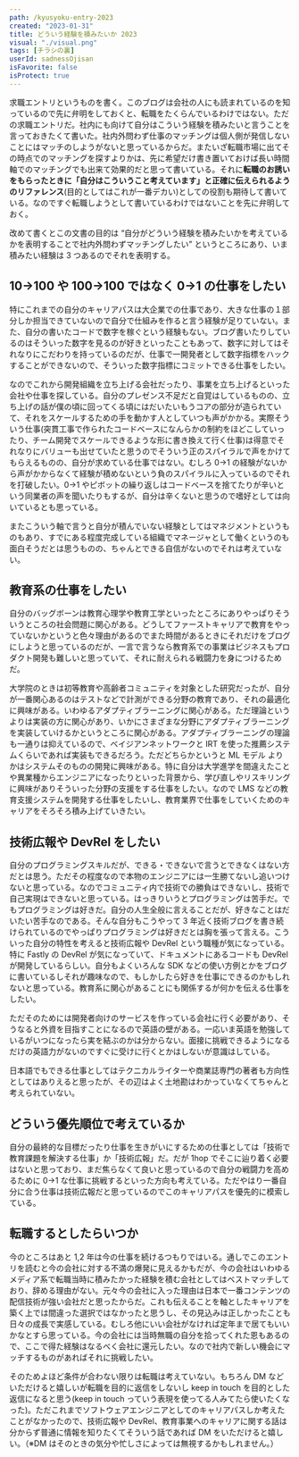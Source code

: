 ```yaml
---
path: /kyusyoku-entry-2023
created: "2023-01-31"
title: どういう経験を積みたいか 2023
visual: "./visual.png"
tags: [チラシの裏]
userId: sadnessOjisan
isFavorite: false
isProtect: true
---
```


求職エントリというものを書く。このブログは会社の人にも読まれているのを知っているので先に弁明をしておくと、転職をたくらんでいるわけではない。ただの求職エントリだ。社内にも向けて自分はこういう経験を積みたいと言うことを言っておきたくて書いた。社内外問わず仕事のマッチングは個人側が発信しないことにはマッチのしようがないと思っているからだ。またいざ転職市場に出てその時点でのマッチングを探すよりかは、先に希望だけ書き置いておけば長い時間軸でのマッチングでも出来て効果的だと思って書いている。それに**転職のお誘いをもらったときに「自分はこういうこと考えています」と正確に伝えられるようのリファレンス**(目的としてはこれが一番デカい)としての役割も期待して書いている。なのですぐ転職しようとして書いているわけではないことを先に弁明しておく。

改めて書くとこの文書の目的は “自分がどういう経験を積みたいかを考えているかを表明することで社内外問わずマッチングしたい” というところにあり、いま積みたい経験は 3 つあるのでそれを表明する。

## 10→100 や 100→100 ではなく 0→1 の仕事をしたい

特にこれまでの自分のキャリアパスは大企業での仕事であり、大きな仕事の１部分しか担当できていないので自分で仕組みを作ると言う経験が足りていない。また、自分の書いたコードで数字を稼ぐという経験もない。ブログ書いたりしているのはそういった数字を見るのが好きといったこともあって、数字に対してはそれなりにこだわりを持っているのだが、仕事で一開発者として数字指標をハックすることができないので、そういった数字指標にコミットできる仕事をしたい。

なのでこれから開発組織を立ち上げる会社だったり、事業を立ち上げるといった会社や仕事を探している。自分のプレゼンス不足だと自覚はしているものの、立ち上げの話が僕の頃に回ってくる頃にはだいたいもうコアの部分が造られていて、それをスケールするための手を動かす人としていつも声がかかる。実際そういう仕事(突貫工事で作られたコードベースになんらかの制約をほどこしていったり、チーム開発でスケールできるような形に書き換えて行く仕事)は得意でそれなりにバリューも出せていたと思うのでそういう正のスパイラルで声をかけてもらえるものの、自分が求めている仕事ではない。むしろ 0→1 の経験がないから声がかからなくて経験が積めないという負のスパイラルに入っているのでそれを打破したい。0→1 やピボットの繰り返しはコードベースを捨てたりが辛いという同業者の声を聞いたりもするが、自分は辛くないと思うので嗜好としては向いているとも思っている。

またこういう軸で言うと自分が積んでいない経験としてはマネジメントというものもあり、すでにある程度完成している組織でマネージャとして働くというのも面白そうだとは思うものの、ちゃんとできる自信がないのでそれは考えていない。

## 教育系の仕事をしたい

自分のバッグボーンは教育心理学や教育工学といったところにありやっぱりそういうところの社会問題に関心がある。どうしてファーストキャリアで教育をやっていないかというと色々理由があるのでまた時間があるときにそれだけをブログにしようと思っているのだが、一言で言うなら教育系での事業はビジネスもプロダクト開発も難しいと思っていて、それに耐えられる戦闘力を身につけるためだ。

大学院のときは初等教育や高齢者コミュニティを対象とした研究だったが、自分が一番関心あるのはテストなどで計測ができる分野の教育であり、それの最適化に興味がある。いわゆるアダプティブラーニングに関心がある。ただ理論というよりは実装の方に関心があり、いかにさまざまな分野にアダプティブラーニングを実装していけるかというところに関心がある。アダプティブラーニングの理論も一通りは抑えているので、ベイジアンネットワークと IRT を使った推薦システムくらいであれば実装もできるだろう。ただどちらかというと ML モデル よりかはシステムそのものの開発に興味がある。特に自分は大学進学を間違えたことや異業種からエンジニアになったりといった背景から、学び直しやリスキリングに興味がありそういった分野の支援をする仕事をしたい。なので LMS などの教育支援システムを開発する仕事をしたいし、教育業界で仕事をしていくためのキャリアをそろそろ積み上げていきたい。

## 技術広報や DevRel をしたい

自分のプログラミングスキルだが、できる・できないで言うとできなくはない方だとは思う。ただその程度なので本物のエンジニアには一生勝てないし追いつけないと思っている。なのでコミュニティ内で技術での勝負はできないし、技術で自己実現はできないと思っている。はっきりいうとプログラミングは苦手だ。でもプログラミングは好きだ。自分の人生全般に言えることだが、好きなことはだいたい苦手なのである。そんな自分もこうやって 3 年近く技術ブログを書き続けられているのでやっぱりプログラミングは好きだとは胸を張って言える。こういった自分の特性を考えると技術広報や DevRel という職種が気になっている。特に Fastly の DevRel が気になっていて、ドキュメントにあるコードも DevRel が開発しているらしい。自分もよくいろんな SDK などの使い方例とかをブログに書いているしそれが趣味なので、もしかしたら好きを仕事にできるのかもしれないと思っている。教育系に関心があることにも関係するが何かを伝える仕事をしたい。

ただそのためには開発者向けのサービスを作っている会社に行く必要があり、そうなると外資を目指すことになるので英語の壁がある。一応いま英語を勉強しているがいつになったら実を結ぶのかは分からない。面接に挑戦できるようになるだけの英語力がないのですぐに受けに行くとかはしないが意識はしている。

日本語でもできる仕事としてはテクニカルライターや商業誌専門の著者も方向性としてはありえると思ったが、その辺はよく土地勘はわかっていなくてちゃんと考えられていない。

## どういう優先順位で考えているか

自分の最終的な目標だったり仕事を生きがいにするための仕事としては「技術で教育課題を解決する仕事」か「技術広報」だ。だが 1hop でそこに辿り着く必要はないと思っており、まだ焦らなくて良いと思っているので自分の戦闘力を高めるために 0→1 な仕事に挑戦するといった方向も考えている。ただやはり一番自分に合う仕事は技術広報だと思っているのでこのキャリアパスを優先的に模索している。

## 転職するとしたらいつか

今のところはあと 1,2 年は今の仕事を続けるつもりではいる。通しでこのエントリを読むと今の会社に対する不満の爆発に見えるかもだが、今の会社はいわゆるメディア系で転職当時に積みたかった経験を積む会社としてはベストマッチしており、辞める理由がない。元々今の会社に入った理由は日本で一番コンテンツの配信技術が強い会社だと思ったからだ。これも伝えることを軸としたキャリアを築く上では間違った選択ではなかったと思うし、その見込みは正しかったことも日々の成長で実感している。むしろ他にいい会社がなければ定年まで居てもいいかなとすら思っている。今の会社には当時無職の自分を拾ってくれた恩もあるので、ここで得た経験はなるべく会社に還元したい。なので社内で新しい機会にマッチするものがあればそれに挑戦したい。

そのためよほど条件が合わない限りは転職は考えていない。もちろん DM などいただけると嬉しいが転職を目的に返信をしないし keep in touch を目的とした返信になると思う(keep in touch っていう表現を使ってる人みてたら使いたくなった)。ただこれまでソフトウェアエンジニアとしてのキャリアパスしか考えたことがなかったので、技術広報や DevRel、教育事業へのキャリアに関する話は分からず普通に情報を知りたくてそういう話であれば DM をいただけると嬉しい。（※DM はそのときの気分や忙しさによっては無視するかもしれません。）
